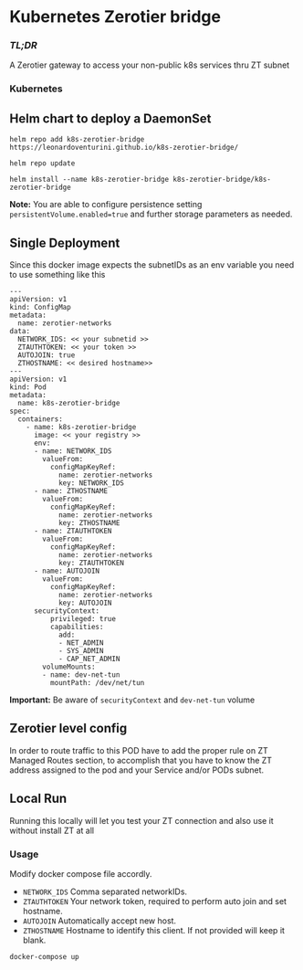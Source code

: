 # Kubernetes Zerotier bridge 

### *TL;DR*
A Zerotier gateway to access your non-public k8s services thru ZT subnet 


### Kubernetes

## Helm chart to deploy a DaemonSet
`helm repo add k8s-zerotier-bridge https://leonardoventurini.github.io/k8s-zerotier-bridge/`

`helm repo update`

`helm install --name k8s-zerotier-bridge k8s-zerotier-bridge/k8s-zerotier-bridge`

**Note:** You are able to configure persistence setting `persistentVolume.enabled=true` and further storage parameters as needed.

## Single Deployment
Since this docker image expects the subnetIDs as an env variable you need to use something like this
```
---
apiVersion: v1
kind: ConfigMap
metadata:
  name: zerotier-networks
data:
  NETWORK_IDS: << your subnetid >>
  ZTAUTHTOKEN: << your token >>
  AUTOJOIN: true
  ZTHOSTNAME: << desired hostname>>
---
apiVersion: v1
kind: Pod
metadata:
  name: k8s-zerotier-bridge
spec:
  containers:
    - name: k8s-zerotier-bridge
      image: << your registry >>
      env:
      - name: NETWORK_IDS
        valueFrom:
          configMapKeyRef:
            name: zerotier-networks
            key: NETWORK_IDS 
      - name: ZTHOSTNAME
        valueFrom:
          configMapKeyRef:
            name: zerotier-networks
            key: ZTHOSTNAME 
      - name: ZTAUTHTOKEN
        valueFrom:
          configMapKeyRef:
            name: zerotier-networks
            key: ZTAUTHTOKEN 
      - name: AUTOJOIN
        valueFrom:
          configMapKeyRef:
            name: zerotier-networks
            key: AUTOJOIN 
      securityContext:
          privileged: true
          capabilities:
            add:
            - NET_ADMIN
            - SYS_ADMIN
            - CAP_NET_ADMIN
        volumeMounts:
        - name: dev-net-tun
          mountPath: /dev/net/tun

```
**Important:** Be aware of `securityContext` and `dev-net-tun` volume

## Zerotier level config
In order to route traffic to this POD have to add the proper rule on ZT Managed Routes section, to accomplish that you have to know the ZT address assigned to the pod and your Service and/or PODs subnet.

## Local Run
Running this locally will let you test your ZT connection and also use it without install ZT at all

### Usage

Modify docker compose file accordly.

  - `NETWORK_IDS` Comma separated networkIDs.
  - `ZTAUTHTOKEN` Your network token, required to perform auto join and set hostname.
  - `AUTOJOIN` Automatically accept new host.
  - `ZTHOSTNAME` Hostname to identify this client. If not provided will keep it blank.
```
docker-compose up
```
